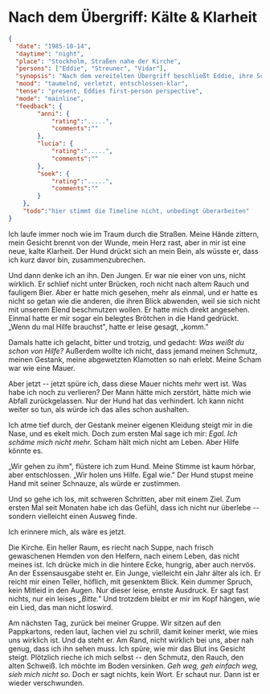 # Nach dem Übergriff: Kälte & Klarheit

```json
{
  "date": "1985-10-14",
  "daytime": "night",
  "place": "Stockholm, Straßen nahe der Kirche",
  "persons": ["Eddie", "Streuner", "Vidar"],
  "synopsis": "Nach dem vereitelten Übergriff beschließt Eddie, ihre Scham abzulegen und aktiv Hilfe zu suchen. Sie beobachtet Vidar.",
  "mood": "taumelnd, verletzt, entschlossen-klar",
  "tense": "present, Eddies first-person perspective",
  "mode": "mainline",
  "feedback": {
        "anni": {
            "rating":".....",
            "comments":""
        },
        "lucia": {
            "rating":".....",
            "comments":""
        },
        "soek": {
            "rating":".....",
            "comments":""
        }
    },
    "todo":"hier stimmt die Timeline nicht, unbedingt überarbeiten"
}
```

Ich laufe immer noch wie im Traum durch die Straßen. Meine Hände
zittern, mein Gesicht brennt von der Wunde, mein Herz rast, aber in mir
ist eine neue, kalte Klarheit. Der Hund drückt sich an mein Bein, als
wüsste er, dass ich kurz davor bin, zusammenzubrechen.

Und dann denke ich an ihn. Den Jungen. Er war nie einer von uns, nicht
wirklich. Er schlief nicht unter Brücken, roch nicht nach altem Rauch
und fauligem Bier. Aber er hatte mich gesehen, mehr als einmal, und er
hatte es nicht so getan wie die anderen, die ihren Blick abwenden, weil
sie sich nicht mit unserem Elend beschmutzen wollen. Er hatte mich
direkt angesehen. Einmal hatte er mir sogar ein belegtes Brötchen in die
Hand gedrückt. „Wenn du mal Hilfe brauchst", hatte er leise gesagt,
„komm."

Damals hatte ich gelacht, bitter und trotzig, und gedacht: *Was weißt du
schon von Hilfe?* Außerdem wollte ich nicht, dass jemand meinen Schmutz,
meinen Gestank, meine abgewetzten Klamotten so nah erlebt. Meine Scham
war wie eine Mauer.

Aber jetzt -- jetzt spüre ich, dass diese Mauer nichts mehr wert ist.
Was habe ich noch zu verlieren? Der Mann hätte mich zerstört, hätte mich
wie Abfall zurückgelassen. Nur der Hund hat das verhindert. Ich kann
nicht weiter so tun, als würde ich das alles schon aushalten.

Ich atme tief durch, der Gestank meiner eigenen Kleidung steigt mir in
die Nase, und es ekelt mich. Doch zum ersten Mal sage ich mir: *Egal.
Ich schäme mich nicht mehr.* Scham hält mich nicht am Leben. Aber Hilfe
könnte es.

„Wir gehen zu ihm", flüstere ich zum Hund. Meine Stimme ist kaum hörbar,
aber entschlossen. „Wir holen uns Hilfe. Egal wie." Der Hund stupst
meine Hand mit seiner Schnauze, als würde er zustimmen.

Und so gehe ich los, mit schweren Schritten, aber mit einem Ziel. Zum
ersten Mal seit Monaten habe ich das Gefühl, dass ich nicht nur überlebe
-- sondern vielleicht einen Ausweg finde.

Ich erinnere mich, als wäre es jetzt.

Die Kirche. Ein heller Raum, es riecht nach Suppe, nach frisch
gewaschenen Hemden von den Helfern, nach einem Leben, das nicht meines
ist. Ich drücke mich in die hintere Ecke, hungrig, aber auch nervös. An
der Essensausgabe steht er. Ein Junge, vielleicht ein Jahr älter als
ich. Er reicht mir einen Teller, höflich, mit gesenktem Blick. Kein
dummer Spruch, kein Mitleid in den Augen. Nur dieser leise, ernste
Ausdruck. Er sagt fast nichts, nur ein leises *„Bitte."* Und trotzdem
bleibt er mir im Kopf hängen, wie ein Lied, das man nicht loswird.

Am nächsten Tag, zurück bei meiner Gruppe. Wir sitzen auf den
Pappkartons, reden laut, lachen viel zu schrill, damit keiner merkt, wie
mies uns wirklich ist. Und da steht er. Am Rand, nicht wirklich bei uns,
aber nah genug, dass ich ihn sehen muss. Ich spüre, wie mir das Blut ins
Gesicht steigt. Plötzlich rieche ich mich selbst -- den Schmutz, den
Rauch, den alten Schweiß. Ich möchte im Boden versinken. *Geh weg, geh
einfach weg, sieh mich nicht so.* Doch er sagt nichts, kein Wort. Er
schaut nur. Dann ist er wieder verschwunden.
